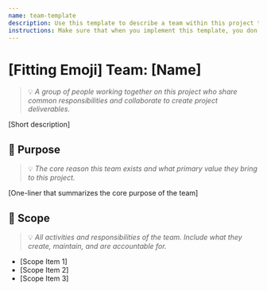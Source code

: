 ```yaml
---
name: team-template
description: Use this template to describe a team within this project that can carry out certain activities as creators of this project. So, these aren't the users of this project, but the people actively working on it.
instructions: Make sure that when you implement this template, you don't include these instructions or any other front matter from this template in your work. Output should always and only be the markdown part outside of the front matter. Never include any tags like <example>, <commentary>, or similar tags - these serve only to increase clarity about implementation. Always use single [ ] brackets to indicate instructions the implementer should follow. When referencing other documents from this project, use wikilinks format [[filename-wikilink-example]] to reference them. Do not include the file extension or path.
---
```

# [Fitting Emoji] Team: [Name]
> 💡 *A group of people working together on this project who share common responsibilities and collaborate to create project deliverables.*

[Short description]

## 🎯 Purpose
> 💡 *The core reason this team exists and what primary value they bring to this project.*

[One-liner that summarizes the core purpose of the team]

## 📏 Scope
> 💡 *All activities and responsibilities of the team. Include what they create, maintain, and are accountable for.*

- [Scope Item 1]
- [Scope Item 2]
- [Scope Item 3]
